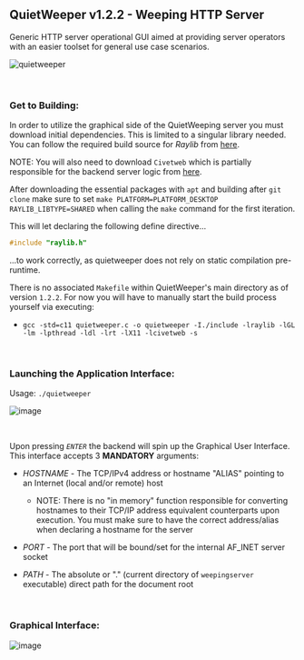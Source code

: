 ## QuietWeeper v1.2.2 - Weeping HTTP Server

Generic HTTP server operational GUI aimed at providing server operators with an easier toolset for general use case scenarios.

![quietweeper](https://github.com/PlatinumVoyager/QuietWeeper/assets/116006542/4d58bded-f822-4828-a865-41592e22b989)


</br>

### Get to Building:
In order to utilize the graphical side of the QuietWeeping server you must download initial dependencies. This is limited to a singular library needed. You can follow the required build source for *Raylib* from <a href="https://github.com/raysan5/raylib/wiki/Working-on-GNU-Linux" title="Raylib - The official Github repository">here</a>.

NOTE: You will also need to download `Civetweb` which is partially responsible for the backend server logic from <a href="https://github.com/civetweb/civetweb">here<a/>.


After downloading the essential packages with `apt` and building after `git clone` make sure to set `make PLATFORM=PLATFORM_DESKTOP RAYLIB_LIBTYPE=SHARED` when calling the `make` command for the first iteration.

This will let declaring the following define directive...
```c
#include "raylib.h"
```
...to work correctly, as quietweeper does not rely on static compilation pre-runtime.

There is no associated `Makefile` within QuietWeeper's main directory as of version `1.2.2`. For now you will have to manually start the build process yourself via executing:
  * `gcc -std=c11 quietweeper.c -o quietweeper -I./include -lraylib -lGL -lm -lpthread -ldl -lrt -lX11 -lcivetweb -s`

</br>

### Launching the Application Interface:

Usage: `./quietweeper`
</br>

![image](https://github.com/PlatinumVoyager/QuietWeeper/assets/116006542/b702c583-65f5-4bcd-b1ba-e4c1b5a08042)

</br>

Upon pressing <i>`ENTER`</i> the backend will spin up the Graphical User Interface. This interface accepts 3 **MANDATORY** arguments:
  * *HOSTNAME* - The TCP/IPv4 address or hostname "ALIAS" pointing to an Internet (local and/or remote) host
     * NOTE: There is no "in memory" function responsible for converting hostnames to their TCP/IP address equivalent counterparts upon execution. You must make sure to have the correct address/alias when declaring a hostname for the server
  
  * *PORT* - The port that will be bound/set for the internal AF_INET server socket
  
  * *PATH* - The absolute or "." (current directory of `weepingserver` executable) direct path for the document root

</br>

### Graphical Interface:

![image](https://github.com/PlatinumVoyager/PlatinumVoyager/assets/116006542/7d8a2960-e792-4d9f-9acf-a66e53e49885)

